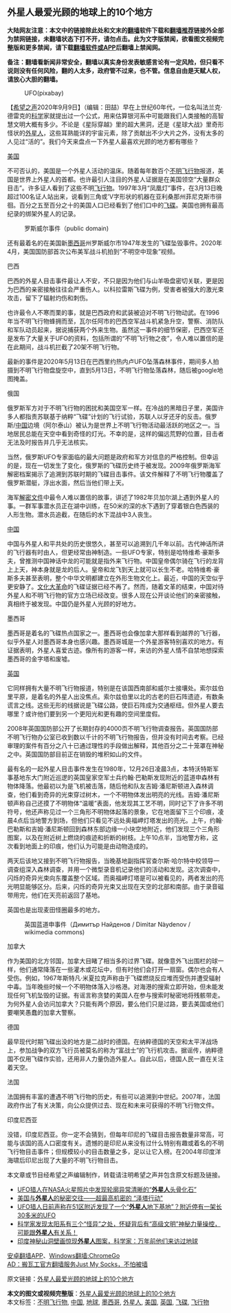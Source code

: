  <h2>外星人最爱光顾的地球上的10个地方</h2> <p class="notice"><b>大陆网友注意：本文中的链接除此处和文末的<a href="https://github.com/bannedbook/fanqiang" >翻墙</a>软件下载和<a href="https://github.com/killgcd/justmysocks/blob/master/README.md">翻墙推荐</a>链接外全部为禁网链接，未翻墙状态下打不开，请勿点击。此为文字版禁闻，欲看图文视频完整版和更多禁闻，请下载<a href="https://github.com/bannedbook/fanqiang">翻墙软件或APP</a>后翻墙上禁闻网。</p><p>备注：翻墙看新闻非常安全，翻墙以真实身份发表敏感言论有一定风险，但只看不说则没有任何风险，翻的人太多，政府管不过来，也不管。信息自由是天赋人权，请放心大胆的翻墙。</b></p>  <div class="entry"> <figure> <p><figcaption>UFO(pixabay)</figcaption></figure> <p>【<span class='wp_keywordlink_affiliate'><a href="https://www.soundofhope.org" title="希望之声" target="_blank">希望之声</a></span>2020年9月9日】（编辑：田喆）早在上世纪60年代，一位名叫法兰克‧德雷克的<span class='wp_keywordlink'><a href="https://www.bannedbook.org/forum11/topic309.html" title="禁片：“科学”的棍子" target="_blank">科学</a></span>家就提出过一个公式，用来估算银河系中可能跟我们人类接触的高智慧文明大概有多少。不论是《星际穿越》里的超大黑洞，还是《星球大战》里奇形怪状的<a href="https://www.bannedbook.org/bnews/tag/%e5%a4%96%e6%98%9f%e4%ba%ba/" class="st_tag internal_tag" rel="tag" title="标签 外星人 下的日志">外星人</a>，这些耳熟能详的宇宙元素，除了贡献出不少大片之外，没有太多的人见过“活的”。我们今天来盘点一下外星人最喜欢光顾的地方都有哪些？</p> <p><a href="https://www.bannedbook.org/bnews/tag/%e7%be%8e%e5%9b%bd/" class="st_tag internal_tag" rel="tag" title="标签 美国 下的日志">美国</a></p> <p>不可否认的，美国是一个外星人活动的温床。随着每年数百个<a href="https://www.bannedbook.org/bnews/tag/%E4%B8%8D%E6%98%8E%E9%A3%9E%E8%A1%8C%E7%89%A9/" class="st_tag internal_tag" rel="tag" title="标签 不明飞行物 下的日志">不明飞行物</a>报道，美国是世界上外星人的首都。也许最引人注目的外星人证据是在美国领空“大量群众目击”。许多证人看到了这些不明<a href="https://www.bannedbook.org/bnews/tag/%E9%A3%9E%E8%A1%8C%E7%89%A9/" class="st_tag internal_tag" rel="tag" title="标签 飞行物 下的日志">飞行物</a>。1997年3月“凤凰灯”事件，在3月13日晚超过100名证人站出来，说看到三角或&#x27;V字形状的机器在亚利桑那州菲尼克斯市徘徊。百分之五至百分之十的美国人口已经看到了他们口中的<a href="https://www.bannedbook.org/bnews/tag/%e9%a3%9e%e7%a2%9f/" class="st_tag internal_tag" rel="tag" title="标签 飞碟 下的日志">飞碟</a>。美国也拥有最高纪录的绑架外星人的记录。</p> <figure><figcaption>罗斯威尔事件（public domain)</figcaption></figure> <p>还有最着名的在美国新<a href="https://www.bannedbook.org/bnews/tag/%e5%a2%a8%e8%a5%bf%e5%93%a5/" class="st_tag internal_tag" rel="tag" title="标签 墨西哥 下的日志">墨西哥</a>州罗斯威尔市1947年发生的飞碟坠毁事件。2020年4月，美国国防部首次公布美军战斗机拍到“不明空中现象”视频。</p> <p>巴西</p> <p>巴西的外星人目击事件最让人不安，不只是因为他们与山羊吸盘密切关联，更是因为巴西的亲密接触往往会严重伤人。以科拉雷斯飞碟为例，受害者被强大的激光束攻击，留下了辐射灼伤和刺伤。</p> <p>也许最令人不寒而栗的事，就是巴西政府和武装被迫对不明飞行物动武。在1996年当不明飞行物蜂拥而至，瓦尔任阿市的巴西空军战斗机紧急升空，警察、消防队和军队动员起来，据说捕获两个外来生物。虽然这一事件的细节保密，巴西空军还是发布了大量关于UFO的资料，包括所谓的“不明飞行物之夜”，令人难以置信的是在此期间，战斗机拦截了20架不明飞行物。</p> <p>最新的事件是2020年5月13日在巴西里约热内卢UFO坠落森林事件，期间多人拍摄到不明飞行物盘旋空中，直到5月13日，不明飞行物坠落森林，随后被google地图掩盖。</p>  <p>俄国</p> <p>俄罗斯军方对于不明飞行物的困扰和美国空军一样。在冷战的黑暗日子里，美国许多人都指责苏联基于纳粹“飞碟”计划的飞行试验，苏联人以牙还牙的反击。俄罗斯/<span class='wp_keywordlink_affiliate'><a href="https://www.bannedbook.org/" title="中国" target="_blank">中国</a></span>边境（阿尔泰山）被认为是世界上不明飞行物活动最活跃的地区之一。当地居民总能在天空中看到奇怪的灯光。不幸的是，这样的偏远荒野的位置，目击者无法及时报告并几乎无法核实。</p> <p>当然，俄罗斯UFO专家面临的最大问题是政府和军方对信息的严格控制。但幸运的是，现在一切发生了变化，俄罗斯的飞碟历史终于被发现。2009年俄罗斯海军解密档案揭示了追溯到苏联时期的飞碟目击事件。该文件解释了不明飞行物覆盖了俄罗斯潜艇，浮出水面，然后当他们带上天。</p> <p>海军<span class='wp_keywordlink'><a href="https://www.bannedbook.org/forum34/" title="中共内部文件 中共保密文件 解密文件" target="_blank">解密文件</a></span>中最令人难以置信的故事，讲述了1982年贝加尔湖上遇到外星人的事。一群军事潜水员正在湖中训练，在50米的深的水下遇到了穿着银白色西装的人形生物。潜水员追截，在随后的水下混战中3人丧生。</p> <p><a href="https://www.bannedbook.org/bnews/tag/%E4%B8%AD%E5%9B%BD/" class="st_tag internal_tag" rel="tag" title="标签 中国 下的日志">中国</a></p> <p>中国与外星人和平共处的历史很悠久，甚至可以追溯到几千年以前。古代神话所讲的飞行器有时由人，但更经常由神制造。一些UFO专家，特别是哈特维希·豪斯多夫，曾推测中国神话中龙的可能就是指外来飞行物。中国皇帝偶尔骑在飞行的龙背上上天，神本身就是龙的后人。皇帝和龙飞到天上就可以长生不老。哈特维希·豪斯多夫甚至表明，整个中华文明都建立在外形生物文化上。最近，中国的天空似乎更安静了。<span class='wp_keywordlink'><a href="https://www.bannedbook.org/forum2/topic973.html" title="《文化大革命：历史真相和集体记忆》" target="_blank">文化大革命</a></span>的飞碟证据已经不再了。然而，随着文革的结束，中国对待外星人和不明飞行物的官方立场已经改变。很多人现在公开谈论他们的亲密接触，真相终于被发现。中国仍是外星人光顾的好地方。</p> <p>墨西哥</p> <p>墨西哥是着名的飞碟热点国家之一。墨西哥也会像加拿大那样看到越界的飞行器，似乎外星人对墨西哥本身也感兴趣。墨西哥城是一个外星游客特别喜欢的地方。有证据表明，外星人喜爱古迹。像所有的游客一样，来访的外星人情不自禁地想探索墨西哥的金字塔和废墟。</p>  <p><a href="https://www.bannedbook.org/bnews/tag/%e8%8b%b1%e5%9b%bd/" class="st_tag internal_tag" rel="tag" title="标签 英国 下的日志">英国</a></p> <p>它同样拥有大量不明飞行物报道，特别是在该国西南部和威尔士接壤处。索尔兹伯里平原，是着名的外星人出没焦点。索尔兹伯里以北的古老的巨石阵遗迹，有数条谎言之线。这些无形的线据说是飞碟公路，使巨石阵成为交通枢纽。但外星人要去哪里？或许他们要到另一个更阳光和更有趣的空间里度假。</p> <p>2008年英国国防部公开了长期封存的4000页不明飞行物调查报告。英国国防部不明飞行物办公室已收到数以千计的不明飞行物报告，但并没有时间去考察。已经审理的案件有百分之八十已通过理性的手段做出解释，其他百分之二十笼罩在神秘之中。英国国防部目前正在销毁的堆积如山的文件。</p> <p>最有名的一起外星人目击事件发生在1980年，12月26日凌晨3点，本特沃特斯军事基地东大门附近巡逻的英国皇家空军士兵约翰·巴勒斯发现附近的蓝道申森林有物体降落。他最初以为是飞机被击落，随后他和队友吉姆·潘尼斯顿进入森林调查，他们看到奇异的光束穿过树木，一个不明物体发出明亮的光线。吉姆·潘尼斯顿声称自己还摸了不明物体“温暖”表面，他发现其工艺不明，同时记下了许多不明符号，他还声称见过一个三角形不明物体起落的景象，它在地面留下三个印痕，凌晨4点后当地警方到场，但他们只看见不远处奥福岬灯塔发出的亮光。上午，约翰·巴勒斯和吉姆·潘尼斯顿回到森林东部边缘一小块空地附近，他们发现三个三角形图案，以及在附近树上燃烧的痕迹和折断的树枝。上午10点半，当地警方称，这次看到地面上的印痕，他们认为可能是由动物造成的。</p> <p>两天后该地又接到不明飞行物报告，当晚基地副指挥官查尔斯·哈尔特中校领导一调查组深入森林调查，并用一个微型录音机记录他们的活动和发现。这次调查中，闪烁的奇异光束向东覆盖整个区域。而奥福岬灯塔是可以被看见的，两者发出的亮光明显能够区分。后来，闪烁的奇异光束又出现在天空的北部和南部。由于录音磁带用完，他们在天亮前返回了基地。</p> <p>英国也是出现麦田怪圈最多的地方。</p> <figure><figcaption>英国蓝道申事件（Димитър Найденов / Dimìtar Nàydenov / wikimedia commons)</figcaption></figure> <p>加拿大</p> <p>作为美国的北方邻国，加拿大目睹了相当多的过界飞碟。就像意外飞出围栏的球一样，他们通常降落在一些灌木或花坛中，但有时他们会打开一扇窗。偶尔也会有人受伤。例如，1967年斯特凡·米夏拉克声称由于飞碟燃烧反应堆而受伤并遭受辐射中毒。当年晚些时候一个不明物体落入沙格港。对海港的搜索立即开始，但未能发现任何飞机坠毁的证据。有谣言称贪婪的美国人在参与搜索时秘密地将残骸带走。为何外星人会访问加拿大？只能有两个原因，要么他们只是过路，要去美国或他们要嘲笑愚蠢的加拿大警察。</p>  <p>德国</p> <p>最早现代时期飞碟出没的地方是二战时的德国。在纳粹德国的天空和太平洋战场上，参加战争的双方飞行员被莫名的称为“富战士”的飞行机攻击。据谣传，纳粹德国不仅用飞碟作实验，还用非人力量伪造外星人。自此以后，德国人民一直在关注着天空。</p> <p>法国</p> <p>法国拥有丰富的遭遇不明飞行物的历史，有些可以追溯到中世纪。2007年，法国政府作出了有关决策，向公众提供过去、现在和未来可获得的不明飞行物文件。</p> <p>印度尼西亚</p> <p>没错，印度尼西亚。你一定不会猜到，但每年印尼的飞碟目击报告数量非常高，可能与该国的高人口密度有关。遗憾的是印尼从来没有过什么特别有趣或着名的不明飞行物目击事件；但规模较小的目击数量之多，足以让它入榜。在2004年印度洋海啸后印尼出现了大量的不明飞行物目击。</p> <p>本文章或节目经希望之声编辑制作，转载请注明希望之声并包含原文标题及链接。</p> <ul class='op-related-articles' title='相关阅读'> <li><a href='https://www.bannedbook.org/bnews/comments/20200909/1393679.html' target='_blank'>UFO猎人在NASA火星照片中发现轮廓异常清晰的“<b>外星人</b>头骨化石”</a></li> <li><a href='https://www.bannedbook.org/bnews/comments/20200909/1393210.html' target='_blank'>美国与<b>外星人</b>的秘密交往——超最高机密的 “泽塔行动&quot;</a></li> <li><a href='https://www.bannedbook.org/bnews/comments/20200907/1392540.html' target='_blank'>UFO猎人日前声称在51区附近发现了一个“<b>外星人</b>地下基地”？附近停有一架长30多米的UFO</a></li> <li><a href='https://www.bannedbook.org/bnews/bannedvideo/20200904/1390944.html' target='_blank'>科学家发现太阳系有三个“怪异”之处，怀疑背后有“高级文明”神秘力量操控，可能跟<b>外星人</b>有关系！</a></li> <li><a href='https://www.bannedbook.org/bnews/comments/20200903/1389995.html' target='_blank'>印度神秘山洞壁画惊现<b>外星人</b>图案，科学家：万年前他们来访过地球</a></li> </ul> <p class="texttj"> <a href="https://github.com/bannedbook/fanqiang/wiki/%E7%A6%81%E9%97%BB%E7%BD%91%E5%AE%89%E5%8D%93%E7%BF%BB%E5%A2%99%E6%96%B0%E9%97%BBAPP" target="_blank">安卓翻墙APP</a>、<a href="https://github.com/bannedbook/fanqiang/wiki/Chrome%E4%B8%80%E9%94%AE%E7%BF%BB%E5%A2%99%E5%8C%85" target="_blank">Windows翻墙:ChromeGo</a><br/> <a href="https://github.com/killgcd/justmysocks/blob/master/README.md" target="_blank">AD：搬瓦工官方翻墙服务Just My Socks，不怕被墙</a> </p><p>原文链接：<a class="src_link"  href="https://www.soundofhope.org/post/418618" target="_blank">外星人最爱光顾的地球上的10个地方</a></p> <a name='sharetosocial'></a>         <div><b>本文的图文或视频完整版</b>：<a href='https://www.bannedbook.org/bnews/comments/20200910/1393801.html'>外星人最爱光顾的地球上的10个地方</a></div>  </div><!--END ENTRY--> <div class="postfooter"> <div>本文标签：<a href="https://www.bannedbook.org/bnews/tag/%E4%B8%8D%E6%98%8E%E9%A3%9E%E8%A1%8C%E7%89%A9/" rel="tag">不明飞行物</a>, <a href="https://www.bannedbook.org/bnews/tag/%E4%B8%AD%E5%9B%BD/" rel="tag">中国</a>, <a href="https://www.bannedbook.org/bnews/tag/%e5%9c%b0%e7%90%83/" rel="tag">地球</a>, <a href="https://www.bannedbook.org/bnews/tag/%e5%a2%a8%e8%a5%bf%e5%93%a5/" rel="tag">墨西哥</a>, <a href="https://www.bannedbook.org/bnews/tag/%e5%a4%96%e6%98%9f%e4%ba%ba/" rel="tag">外星人</a>, <a href="https://www.bannedbook.org/bnews/tag/%e7%be%8e%e5%9b%bd/" rel="tag">美国</a>, <a href="https://www.bannedbook.org/bnews/tag/%e8%8b%b1%e5%9b%bd/" rel="tag">英国</a>, <a href="https://www.bannedbook.org/bnews/tag/%e9%a3%9e%e7%a2%9f/" rel="tag">飞碟</a>, <a href="https://www.bannedbook.org/bnews/tag/%E9%A3%9E%E8%A1%8C%E7%89%A9/" rel="tag">飞行物</a></div>  </div><!--END POSTFOOTER--> 